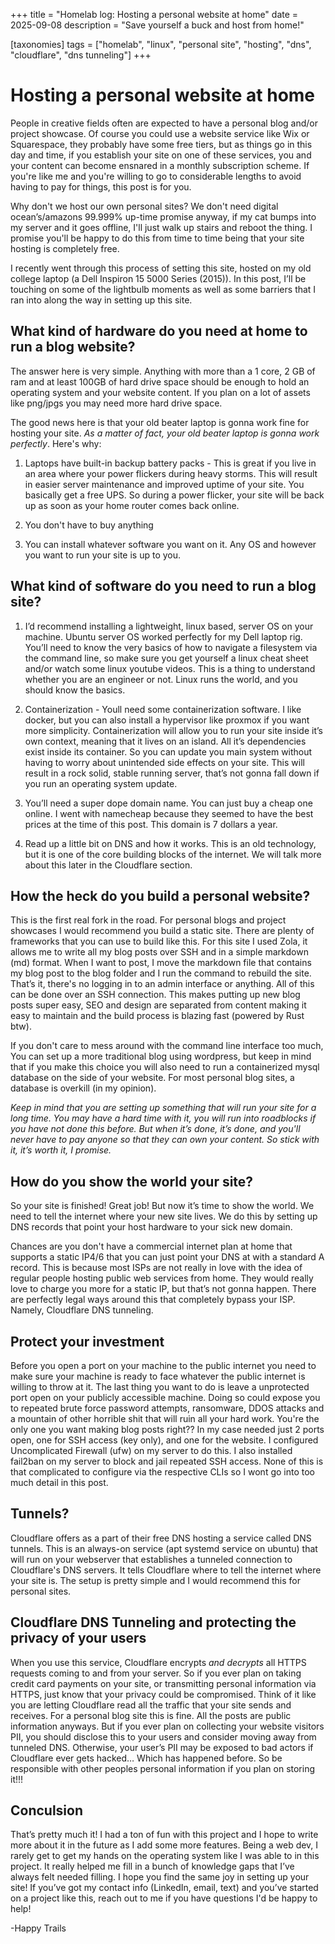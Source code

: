 +++
title = "Homelab log: Hosting a personal website at home"
date = 2025-09-08
description = "Save yourself a buck and host from home!"

[taxonomies] 
tags = ["homelab", "linux", "personal site", "hosting", "dns", "cloudflare", "dns tunneling"]
+++

# Hosting a personal website at home

People in creative fields often are expected to have a personal blog and/or project showcase. Of course you could use a website service like Wix or Squarespace, they probably have some free tiers, but as things go in this day and time, if you establish your site on one of these services, you and your content can become ensnared in a monthly subscription scheme. If you're like me and you're willing to go to considerable lengths to avoid having to pay for things, this post is for you.

Why don't we host our own personal sites? We don't need digital ocean’s/amazons 99.999% up-time promise anyway, if my cat bumps into my server and it goes offline, I'll just walk up stairs and reboot the thing. I promise you'll be happy to do this from time to time being that your site hosting is completely free.

I recently went through this process of setting this site, hosted on my old college laptop (a Dell Inspiron 15 5000 Series (2015)). In this post, I’ll be touching on some of the lightbulb moments as well as some barriers that I ran into along the way in setting up this site.

## What kind of hardware do you need at home to run a blog website?  
  
The answer here is very simple. Anything with more than a 1 core, 2 GB of ram and at least 100GB of hard drive space should be enough to hold an operating system and your website content. If you plan on a lot of assets like png/jpgs you may need more hard drive space.

The good news here is that your old beater laptop is gonna work fine for hosting your site. *As a matter of fact, your old beater laptop is gonna work perfectly*. Here's why:

1.  Laptops have built-in backup battery packs - This is great if you live in an area where your power flickers during heavy storms. This will result in easier server maintenance and improved uptime of your site. You basically get a free UPS. So during a power flicker, your site will be back up as soon as your home router comes back online.
    
2.  You don't have to buy anything
    
3.  You can install whatever software you want on it. Any OS and however you want to run your site is up to you.
      
## What kind of software do you need to run a blog site?  
  
1. I’d recommend installing a lightweight, linux based, server OS on your machine. Ubuntu server OS worked perfectly for my Dell laptop rig. You’ll need to know the very basics of how to navigate a filesystem via the command line, so make sure you get yourself a linux cheat sheet and/or watch some linux youtube videos. This is a thing to understand whether you are an engineer or not. Linux runs the world, and you should know the basics.

2. Containerization - Youll need some containerization software. I like docker, but you can also install a hypervisor like proxmox if you want more simplicity. Containerization will allow you to run your site inside it’s own context, meaning that it lives on an island. All it’s dependencies exist inside its container. So you can update you main system without having to worry about unintended side effects on your site. This will result in a rock solid, stable running server, that’s not gonna fall down if you run an operating system update.

4.  You’ll need a super dope domain name. You can just buy a cheap one online. I went with namecheap because they seemed to have the best prices at the time of this post. This domain is 7 dollars a year.
    
5.  Read up a little bit on DNS and how it works. This is an old technology, but it is one of the core building blocks of the internet. We will talk more about this later in the Cloudflare section.
    
## How the heck do you build a personal website?

This is the first real fork in the road. For personal blogs and project showcases I would recommend you build a static site. There are plenty of frameworks that you can use to build like this. For this site I used Zola, it allows me to write all my blog posts over SSH and in a simple markdown (md) format. When I want to post, I move the markdown file that contains my blog post to the blog folder and I run the command to rebuild the site. That’s it, there's no logging in to an admin interface or anything. All of this can be done over an SSH connection. This makes putting up new blog posts super easy, SEO and design are separated from content making it easy to maintain and the build process is blazing fast (powered by Rust btw).

If you don't care to mess around with the command line interface too much, You can set up a more traditional blog using wordpress, but keep in mind that if you make this choice you will also need to run a containerized mysql database on the side of your website. For most personal blog sites, a database is overkill (in my opinion).  
  
*Keep in mind that you are setting up something that will run your site for a long time. You may have a hard time with it, you will run into roadblocks if you have not done this before. But when it’s done, it’s done, and you'll never have to pay anyone so that they can own your content. So stick with it, it’s worth it, I promise.*  
  
## How do you show the world your site?
So your site is finished! Great job! But now it’s time to show the world. We need to tell the internet where your new site lives. We do this by setting up DNS records that point your host hardware to your sick new domain.
  
Chances are you don't have a commercial internet plan at home that supports a static IP4/6 that you can just point your DNS at with a standard A record. This is because most ISPs are not really in love with the idea of regular people hosting public web services from home. They would really love to charge you more for a static IP, but that’s not gonna happen. There are perfectly legal ways around this that completely bypass your ISP. Namely, Cloudflare DNS tunneling.

## Protect your investment
Before you open a port on your machine to the public internet you need to make sure your machine is ready to face whatever the public internet is willing to throw at it. The last thing you want to do is leave a unprotected port open on your publicly accessible machine. Doing so could expose you to  repeated brute force password attempts, ransomware, DDOS attacks and a mountain of other horrible shit that will ruin all your hard work. You're the only one you want making blog posts right?? In my case needed just 2 ports open, one for SSH access (key only), and one for the website. I configured Uncomplicated Firewall (ufw) on my server to do this. I also installed fail2ban on my server to block and jail repeated SSH access. None of this is that complicated to configure via the respective CLIs so I wont go into too much detail in this post.
  
## Tunnels?
Cloudflare offers as a part of their free DNS hosting a service called DNS tunnels. This is an always-on service (apt systemd service on ubuntu) that will run on your webserver that establishes a tunneled connection to Cloudflare's DNS servers. It tells Cloudflare where to tell the internet where your site is. The setup is pretty simple and I would recommend this for personal sites.  
  
## Cloudflare DNS Tunneling and protecting the privacy of your users
When you use this service, Cloudflare encrypts *and decrypts* all HTTPS requests coming to and from your server. So if you ever plan on taking credit card payments on your site, or transmitting personal information via HTTPS, just know that your privacy could be compromised. Think of it like you are letting Cloudflare read all the traffic that your site sends and receives. For a personal blog site this is fine. All the posts are public information anyways. But if you ever plan on collecting your website visitors PII, you should disclose this to your users and consider moving away from tunneled DNS. Otherwise, your user’s PII may be exposed to bad actors if Cloudflare ever gets hacked… Which has happened before. So be responsible with other peoples personal information if you plan on storing it!!!

## Conculsion
That’s pretty much it! I had a ton of fun with this project and I hope to write more about it in the future as I add some more features. Being a web dev, I rarely get to get my hands on the operating system like I was able to in this project. It really helped me fill in a bunch of knowledge gaps that I’ve always felt needed filling. I hope you find the same joy in setting up your site! If you’ve got my contact info (LinkedIn, email, text) and you’ve started on a project like this, reach out to me if you have questions I'd be happy to help!

-Happy Trails
